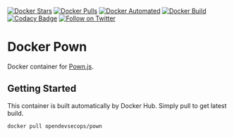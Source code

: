[![Docker Stars](https://img.shields.io/docker/stars/opendevsecops/pown.svg)](https://hub.docker.com/r/opendevsecops/pown/)
[![Docker Pulls](https://img.shields.io/docker/pulls/opendevsecops/pown.svg)](https://hub.docker.com/r/opendevsecops/pown/)
[![Docker Automated](https://img.shields.io/docker/automated/opendevsecops/pown.svg)](https://hub.docker.com/r/opendevsecops/pown/)
[![Docker Build](https://img.shields.io/docker/build/opendevsecops/pown.svg)](https://hub.docker.com/r/opendevsecops/pown/)
[![Codacy Badge](https://api.codacy.com/project/badge/Grade/7b65378fd45d4e96960a1b8fe6c5b08f)](https://www.codacy.com/app/OpenDevSecOps/docker-pown?utm_source=github.com&amp;utm_medium=referral&amp;utm_content=opendevsecops/docker-pown&amp;utm_campaign=Badge_Grade)
[![Follow on Twitter](https://img.shields.io/twitter/follow/opendevsecops.svg?logo=twitter)](https://twitter.com/opendevsecops)

# Docker Pown

Docker container for [Pown.js](https://pownjs.com/).

## Getting Started

This container is built automatically by Docker Hub. Simply pull to get latest build.

```sh
docker pull opendevsecops/pown
```
